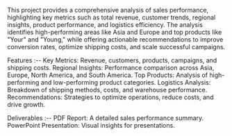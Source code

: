 This project provides a comprehensive analysis of sales performance, highlighting key metrics such as total revenue,
customer trends, regional insights, product performance, and logistics efficiency.
The analysis identifies high-performing areas like Asia and Europe and top products like "Your" and "Young,"
while offering actionable recommendations to improve conversion rates, optimize shipping costs, and scale successful campaigns.

Features :--
Key Metrics: Revenue, customers, products, campaigns, and shipping costs.
Regional Insights: Performance comparison across Asia, Europe, North America, and South America.
Top Products: Analysis of high-performing and low-performing product categories.
Logistics Analysis: Breakdown of shipping methods, costs, and warehouse performance.
Recommendations: Strategies to optimize operations, reduce costs, and drive growth.

Deliverables :--
PDF Report: A detailed sales performance summary.
PowerPoint Presentation: Visual insights for presentations.

